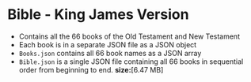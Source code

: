 # Bible - King James Version

+ Contains all the 66 books of the Old Testament and New Testament
+ Each book is in a separate JSON file as a JSON object
+ `Books.json` contains all 66 book names as a JSON array
+ `Bible.json` is a single JSON file containing all 66 books in sequential order from beginning to end. **size:**[6.47 MB]
